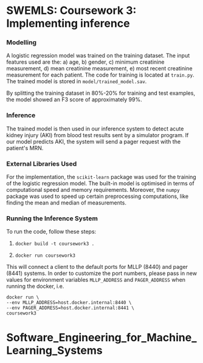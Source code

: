 # SWEMLS: Coursework 3: Implementing inference

### Modelling

A logistic regression model was trained on the training dataset. The input features used are the: a) age,
b) gender, c) minimum creatinine measurement, d) mean creatinine measurement, e) most recent
creatinine measurement for each patient. The code for training is located at ```train.py```.
The trained model is stored  in ```model/trained_model.sav```.

By splitting the training dataset in 80%-20% for training and test examples, the model showed an F3 score
of approximately 99%.

### Inference

The trained model is then used in our inference system to detect acute kidney injury (AKI) from blood test results sent by a simulator program. If our model predicts AKI, the system will send a pager request with the patient's MRN.

### External Libraries Used
For the implementation, the ```scikit-learn``` package was used for the training of 
the logistic regression model. The built-in model is optimised in terms of computational speed
and memory requirements. Moreover, the ```numpy``` package was used to speed up certain preprocessing
computations, like finding the mean and median of measurements.


### Running the Inference System

To run the code, follow these steps:

1. ```docker build -t coursework3 .```

2. ```docker run coursework3```
   
This will connect a client to the default ports for MLLP (8440) and pager (8441) systems. In order
to customize the port numbers, please pass in new values for environment variables ```MLLP_ADDRESS```
and ```PAGER_ADDRESS``` when running the docker, i.e. 
``` 
docker run \
--env MLLP_ADDRESS=host.docker.internal:8440 \
--env PAGER_ADDRESS=host.docker.internal:8441 \
coursework3
```
# Software_Engineering_for_Machine_Learning_Systems
